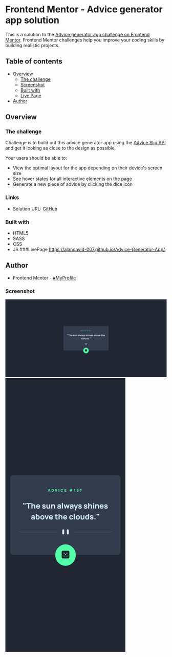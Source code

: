 # Frontend Mentor - Advice generator app solution

This is a solution to the [Advice generator app challenge on Frontend Mentor](https://www.frontendmentor.io/challenges/advice-generator-app-QdUG-13db). Frontend Mentor challenges help you improve your coding skills by building realistic projects.

## Table of contents

- [Overview](#overview)
  - [The challenge](#the-challenge)
  - [Screenshot](#screenshot)
  - [Built with](#built-with)
  - [Live Page](#LivePage)
- [Author](#author)

## Overview

### The challenge

Challenge is to build out this advice generator app using the [Advice Slip API](https://api.adviceslip.com) and get it looking as close to the design as possible.

Your users should be able to:

- View the optimal layout for the app depending on their device's screen size
- See hover states for all interactive elements on the page
- Generate a new piece of advice by clicking the dice icon

### Links

- Solution URL: [GitHub](https://github.com/AlanDavid-007/Advice-Generator-App)

### Built with

- HTML5
- SASS
- CSS
- JS
###LivePage
https://alandavid-007.github.io/Advice-Generator-App/
## Author

- Frontend Mentor - [#MyProfile](https://www.frontendmentor.io/profile/AlanDavid-007)

### Screenshot

![desktop](./desktop.png)
![mobile](./mobile.png)
